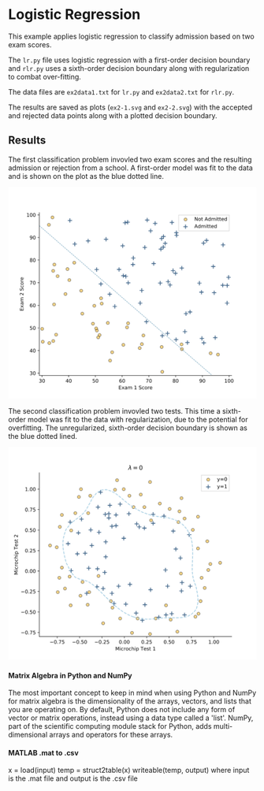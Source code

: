# Logistic Regression
This example applies logistic regression to classify admission based on two exam scores.

The `lr.py` file uses logistic regression with a first-order decision boundary and `rlr.py` uses a sixth-order decision boundary along with regularization to combat over-fitting.

The data files are `ex2data1.txt` for `lr.py` and `ex2data2.txt` for `rlr.py`.

The results are saved as plots (`ex2-1.svg` and `ex2-2.svg`) with the accepted and rejected data points along with a plotted decision boundary.

## Results
The first classification problem invovled two exam scores and the resulting admission or rejection from a school. A first-order model was fit to the data and is shown on the plot as the blue dotted line.

![Logistic Regression](ex2-1.svg)

The second classification problem invovled two tests. This time a sixth-order model was fit to the data with regularization, due to the potential for overfitting. The unregularized, sixth-order decision boundary is shown as the blue dotted lined.

![Logistic Regression with Regularizaiton](ex2-2.svg)

#### Matrix Algebra in Python and NumPy
The most important concept to keep in mind when using Python and NumPy for matrix algebra is the dimensionality of the arrays, vectors, and lists that you are operating on. By default, Python does not include any form of vector or matrix operations, instead using a data type called a 'list'. NumPy, part of the scientific computing module stack for Python, adds multi-dimensional arrays and operators for these arrays.

#### MATLAB .mat to .csv
x = load(input)
temp = struct2table(x)
writeable(temp, output)
where input is the .mat file and output is the .csv file